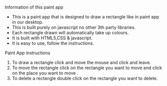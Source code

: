 Information of this paint app

+ This is a paint app that is designed to draw a rectangle like in paint app in our desktop.
+ This is built purely on javascript no other 3th party libraries.
+ Each rectangle drawn will automatically take up colours.
+ It is built with HTML5,CSS & javascript.
+ It is easy to use, follow the instructions.

Paint App instructions

1. To draw 
    a rectangle click and move the mouse and click and leave.
2. To move 
    the rectangle click on the rectangle you want to move and click on the place you want to move .
3. To delete 
    a rectangle double click on the rectangle you want to delete.
